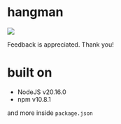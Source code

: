 # hangman

![](hangman.gif)

Feedback is appreciated. Thank you!

# built on

- NodeJS v20.16.0
- npm v10.8.1

and more inside `package.json`
